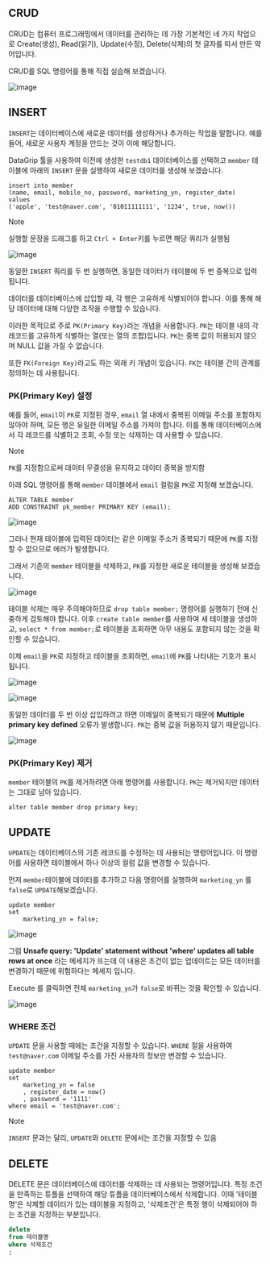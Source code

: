 ## CRUD 

CRUD는 컴퓨터 프로그래밍에서 데이터를 관리하는 데 가장 기본적인 네 가지 작업으로 Create(생성), Read(읽기), Update(수정), Delete(삭제)의 첫 글자를 따서 만든 약어입니다.

CRUD를 SQL 명령어를 통해 직접 실습해 보겠습니다. 

![image](https://github.com/velyvelylovely/Database/assets/98696925/e0e707ac-82f3-4788-ab64-0ae84fa5fa75)

## INSERT

`INSERT`는 데이터베이스에 새로운 데이터를 생성하거나 추가하는 작업을 말합니다. 예를 들어, 새로운 사용자 계정을 만드는 것이 이에 해당합니다.

DataGrip 툴을 사용하여 이전에 생성한 `testdb1` 데이터베이스를 선택하고 `member` 테이블에 아래의 `INSERT` 문을 실행하여 새로운 데이터를 생성해 보겠습니다.

```mysql
insert into member
(name, email, mobile_no, password, marketing_yn, register_date)
values
('apple', 'test@naver.com', '01011111111', '1234', true, now())
```

>[!NOTE]
>실행할 문장을 드래그를 하고 `Ctrl + Enter`키를 누르면 해당 쿼리가 실행됨

![image](https://github.com/velyvelylovely/Database/assets/98696925/d8628d62-85ff-45df-b29d-06e9d76fc701)

동일한 `INSERT` 쿼리를 두 번 실행하면, 동일한 데이터가 테이블에 두 번 중복으로 입력됩니다.

데이터를 데이터베이스에 삽입할 때, 각 행은 고유하게 식별되어야 합니다. 이를 통해 해당 데이터에 대해 다양한 조작을 수행할 수 있습니다. 

이러한 목적으로 주로 `PK(Primary Key)`라는 개념을 사용합니다. `PK`는 테이블 내의 각 레코드를 고유하게 식별하는 열(또는 열의 조합)입니다. `PK`는 중복 값이 허용되지 않으며 NULL 값을 가질 수 없습니다.

또한 `FK(Foreign Key)`라고도 하는 외래 키 개념이 있습니다. `FK`는 테이블 간의 관계를 정의하는 데 사용됩니다.

### PK(Primary Key) 설정

예를 들어, `email`이 `PK`로 지정된 경우, `email` 열 내에서 중복된 이메일 주소를 포함하지 않아야 하며, 모든 행은 유일한 이메일 주소를 가져야 합니다. 이를 통해 데이터베이스에서 각 레코드를 식별하고 조회, 수정 또는 삭제하는 데 사용할 수 있습니다. 

>[!NOTE]
>`PK`를 지정함으로써 데이터 무결성을 유지하고 데이터 중복을 방지함

아래 SQL 명령어를 통해 `member` 테이블에서 `email` 컬럼을 `PK`로 지정해 보겠습니다.

```mysql
ALTER TABLE member
ADD CONSTRAINT pk_member PRIMARY KEY (email);
```

![image](https://github.com/velyvelylovely/Database/assets/98696925/10d7c7d4-496b-4c5d-8704-d63f29d47f72)

그러나 현재 테이블에 입력된 데이터는 같은 이메일 주소가 중복되기 때문에 `PK`를 지정할 수 없으므로 에러가 발생합니다.

그래서 기존의 `member` 테이블을 삭제하고, `PK`를 지정한 새로운 테이블을 생성해 보겠습니다.

![image](https://github.com/velyvelylovely/Database/assets/98696925/e648cac7-2fbb-497e-8f94-97f2ca78d883)

테이블 삭제는 매우 주의해야하므로 `drop table member;` 명령어를 실행하기 전에 신중하게 검토해야 합니다. 이후 `create table member`를 사용하여 새 테이블을 생성하고, `select * from member;`로 테이블을 조회하면 아무 내용도 포함되지 않는 것을 확인할 수 있습니다.

이제 `email`을 `PK`로 지정하고 테이블을 조회하면, `email`에 `PK`를 나타내는 기호가 표시됩니다.

![image](https://github.com/velyvelylovely/Database/assets/98696925/a85a6fb0-7036-4e5b-be06-ea3c39340cf2)

![image](https://github.com/velyvelylovely/Database/assets/98696925/3715fa29-d1d0-4f20-b7ed-8b27022260cd)

동일한 데이터를 두 번 이상 삽입하려고 하면 이메일이 중복되기 때문에 **Multiple primary key defined** 오류가 발생합니다. `PK`는 중복 값을 허용하지 않기 때문입니다.

![image](https://github.com/velyvelylovely/Database/assets/98696925/3b254fd4-9184-4ca9-b52f-d45dbec65499)

### PK(Primary Key) 제거

`member` 테이블의 `PK`를 제거하려면 아래 명령어를 사용합니다. `PK`는 제거되지만 데이터는 그대로 남아 있습니다.

```mysql
alter table member drop primary key;
```

## UPDATE

`UPDATE`는 데이터베이스의 기존 레코드를 수정하는 데 사용되는 명령어입니다. 이 명령어를 사용하면 테이블에서 하나 이상의 컬럼 값을 변경할 수 있습니다.

먼저 `member`테이블에 데이터를 추가하고 다음 명령어를 실행하여 `marketing_yn` 를 `false`로 `UPDATE`해보겠습니다.

```mysql
update member
set
    marketing_yn = false;
```

![image](https://github.com/velyvelylovely/Database/assets/98696925/1cbd21c7-7ccb-407b-9ecb-55829f1c35d5)

그럼 **Unsafe query: 'Update' statement without 'where' updates all table rows at once** 라는 메세지가 뜨는데 이 내용은 조건이 없는 업데이트는 모든 데이터를 변경하기 때문에 위험하다는 메세지 입니다. 

Execute 를 클릭하면 전체 `marketing_yn`가 `false`로 바뀌는 것을 확인할 수 있습니다. 

![image](https://github.com/velyvelylovely/Database/assets/98696925/2dfb7c90-36d4-40c5-a34a-7ce11c51e370)

### WHERE 조건

`UPDATE` 문을 사용할 때에는 조건을 지정할 수 있습니다. `WHERE` 절을 사용하여 `test@naver.com` 이메일 주소를 가진 사용자의 정보만 변경할 수 있습니다.

```mysql
update member
set
    marketing_yn = false
    , register_date = now()
    , password = '1111'
where email = 'test@naver.com';
```

>[!NOTE]
>`INSERT` 문과는 달리, `UPDATE`와 `DELETE` 문에서는 조건을 지정할 수 있음

## DELETE

DELETE 문은 데이터베이스에 데이터를 삭제하는 데 사용되는 명령어입니다. 특정 조건을 만족하는 튜플을 선택하여 해당 튜플을 데이터베이스에서 삭제합니다. 이때 '테이블명'은 삭제할 데이터가 있는 테이블을 지정하고, '삭제조건'은 특정 행이 삭제되어야 하는 조건을 지정하는 부분입니다.

```sql
delete
from 테이블명
where 삭제조건
;
```


